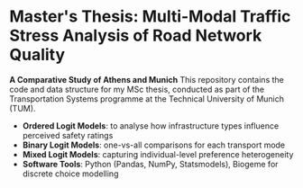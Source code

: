 # Master's Thesis: Multi-Modal Traffic Stress Analysis of Road Network Quality  
**A Comparative Study of Athens and Munich**
This repository contains the code and data structure for my MSc thesis, conducted as part of the Transportation Systems programme at the Technical University of Munich (TUM).

- **Ordered Logit Models**: to analyse how infrastructure types influence perceived safety ratings
- **Binary Logit Models**: one-vs-all comparisons for each transport mode
- **Mixed Logit Models**: capturing individual-level preference heterogeneity
- **Software Tools**: Python (Pandas, NumPy, Statsmodels), Biogeme for discrete choice modelling

